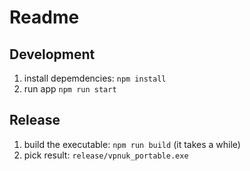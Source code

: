 # Readme

## Development

1. install depemdencies: `npm install`
1. run app `npm run start`

## Release

1. build the executable: `npm run build` (it takes a while)
1. pick result: `release/vpnuk_portable.exe`

